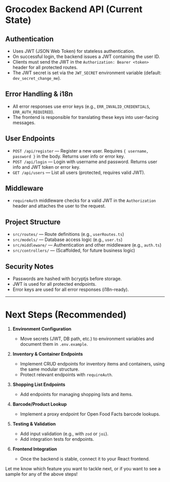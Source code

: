 # Grocodex Backend API (Current State)

## Authentication
- Uses JWT (JSON Web Token) for stateless authentication.
- On successful login, the backend issues a JWT containing the user ID.
- Clients must send the JWT in the `Authorization: Bearer <token>` header for all protected routes.
- The JWT secret is set via the `JWT_SECRET` environment variable (default: `dev_secret_change_me`).

## Error Handling & i18n
- All error responses use error keys (e.g., `ERR_INVALID_CREDENTIALS`, `ERR_AUTH_REQUIRED`).
- The frontend is responsible for translating these keys into user-facing messages.

## User Endpoints
- `POST /api/register` — Register a new user. Requires `{ username, password }` in the body. Returns user info or error key.
- `POST /api/login` — Login with username and password. Returns user info and JWT token or error key.
- `GET /api/users` — List all users (protected, requires valid JWT).

## Middleware
- `requireAuth` middleware checks for a valid JWT in the `Authorization` header and attaches the user to the request.

## Project Structure
- `src/routes/` — Route definitions (e.g., `userRoutes.ts`)
- `src/models/` — Database access logic (e.g., `user.ts`)
- `src/middleware/` — Authentication and other middleware (e.g., `auth.ts`)
- `src/controllers/` — (Scaffolded, for future business logic)

## Security Notes
- Passwords are hashed with bcryptjs before storage.
- JWT is used for all protected endpoints.
- Error keys are used for all error responses (i18n-ready).

---

# Next Steps (Recommended)

1. **Environment Configuration**
   - Move secrets (JWT, DB path, etc.) to environment variables and document them in `.env.example`.

2. **Inventory & Container Endpoints**
   - Implement CRUD endpoints for inventory items and containers, using the same modular structure.
   - Protect relevant endpoints with `requireAuth`.

3. **Shopping List Endpoints**
   - Add endpoints for managing shopping lists and items.

4. **Barcode/Product Lookup**
   - Implement a proxy endpoint for Open Food Facts barcode lookups.

5. **Testing & Validation**
   - Add input validation (e.g., with `zod` or `joi`).
   - Add integration tests for endpoints.

6. **Frontend Integration**
   - Once the backend is stable, connect it to your React frontend.

Let me know which feature you want to tackle next, or if you want to see a sample for any of the above steps!
